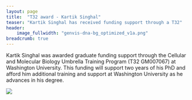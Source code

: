 ```yaml
---
layout: page
title:  "T32 award - Kartik Singhal"
teaser: "Kartik Singhal has received funding support through a T32"
header:
    image_fullwidth: "genvis-dna-bg_optimized_v1a.png"
breadcrumb: true
---
```


Kartik Singhal was awarded graduate funding support through the Cellular and Molecular Biology Umbrella Training Program (T32 GM007067) at Washington University. This funding will support two years of his PhD and afford him additional training and support at Washington University as he advances in his degree.

<div class="row">
    <div class="small-12 columns">
        <img src="/assets/img/team/kartik_singhal.jpg">
    </div>
</div>
